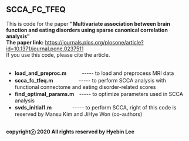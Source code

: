 ## SCCA_FC_TFEQ ##
This is code for the paper **"Multivariate association between brain function and eating disorders using sparse canonical correlation analysis"**<br />
**The paper link:** https://journals.plos.org/plosone/article?id=10.1371/journal.pone.0237511<br />
If you use this code, please cite the article.<br /><br />

- **load_and_preproc.m**　　　-----  to load and preprocess MRI data<br />
- **scca_fc_tfeq.m**　　　　　-----  to perform SCCA analysis with functional connectome and eating disorder-related scores<br />
- **find_optimal_params.m**　-----  to optimize parameters used in SCCA analysis<br />
- **svds_initial1.m**　　　　-----  to perform SCCA, right of this code is reserved by Mansu Kim and JiHye Won (co-authors)<br /><br />

**copyrightⓒ 2020 All rights reserved by Hyebin Lee<br /><br />**
